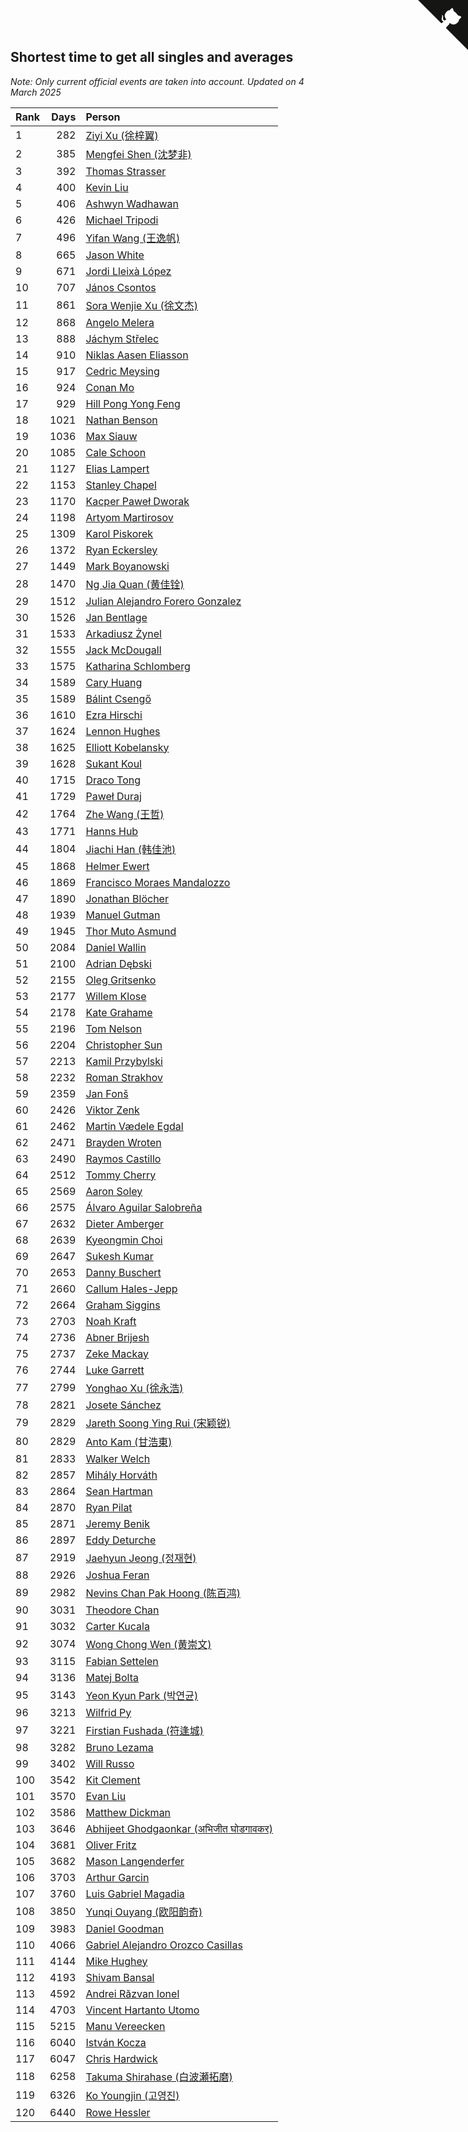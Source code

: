 ## Shortest time to get all singles and averages

*Note: Only current official events are taken into account.*
*Updated on  4 March 2025*

| Rank | Days | Person |
| :--- | ---: | :--- |
| 1 | 282 | [Ziyi Xu (徐梓翼)](https://www.worldcubeassociation.org/persons/2023XUZI01) |
| 2 | 385 | [Mengfei Shen (沈梦非)](https://www.worldcubeassociation.org/persons/2018SHEN07) |
| 3 | 392 | [Thomas Strasser](https://www.worldcubeassociation.org/persons/2022STRA10) |
| 4 | 400 | [Kevin Liu](https://www.worldcubeassociation.org/persons/2023LIUK02) |
| 5 | 406 | [Ashwyn Wadhawan](https://www.worldcubeassociation.org/persons/2022WADH02) |
| 6 | 426 | [Michael Tripodi](https://www.worldcubeassociation.org/persons/2021TRIP01) |
| 7 | 496 | [Yifan Wang (王逸帆)](https://www.worldcubeassociation.org/persons/2017WANY29) |
| 8 | 665 | [Jason White](https://www.worldcubeassociation.org/persons/2016WHIT16) |
| 9 | 671 | [Jordi Lleixà López](https://www.worldcubeassociation.org/persons/2023LOPE09) |
| 10 | 707 | [János Csontos](https://www.worldcubeassociation.org/persons/2022CSON01) |
| 11 | 861 | [Sora Wenjie Xu (徐文杰)](https://www.worldcubeassociation.org/persons/2016XUWE02) |
| 12 | 868 | [Angelo Melera](https://www.worldcubeassociation.org/persons/2022MELE01) |
| 13 | 888 | [Jáchym Střelec](https://www.worldcubeassociation.org/persons/2022STRE03) |
| 14 | 910 | [Niklas Aasen Eliasson](https://www.worldcubeassociation.org/persons/2021ELIA01) |
| 15 | 917 | [Cedric Meysing](https://www.worldcubeassociation.org/persons/2017MEYS02) |
| 16 | 924 | [Conan Mo](https://www.worldcubeassociation.org/persons/2020MOCO01) |
| 17 | 929 | [Hill Pong Yong Feng](https://www.worldcubeassociation.org/persons/2017FENG10) |
| 18 | 1021 | [Nathan Benson](https://www.worldcubeassociation.org/persons/2022BENS01) |
| 19 | 1036 | [Max Siauw](https://www.worldcubeassociation.org/persons/2017SIAU02) |
| 20 | 1085 | [Cale Schoon](https://www.worldcubeassociation.org/persons/2014SCHO02) |
| 21 | 1127 | [Elias Lampert](https://www.worldcubeassociation.org/persons/2021LAMP01) |
| 22 | 1153 | [Stanley Chapel](https://www.worldcubeassociation.org/persons/2016CHAP04) |
| 23 | 1170 | [Kacper Paweł Dworak](https://www.worldcubeassociation.org/persons/2020DWOR01) |
| 24 | 1198 | [Artyom Martirosov](https://www.worldcubeassociation.org/persons/2016MART29) |
| 25 | 1309 | [Karol Piskorek](https://www.worldcubeassociation.org/persons/2021PISK01) |
| 26 | 1372 | [Ryan Eckersley](https://www.worldcubeassociation.org/persons/2019ECKE02) |
| 27 | 1449 | [Mark Boyanowski](https://www.worldcubeassociation.org/persons/2014BOYA01) |
| 28 | 1470 | [Ng Jia Quan (黄佳铨)](https://www.worldcubeassociation.org/persons/2015QUAN03) |
| 29 | 1512 | [Julian Alejandro Forero Gonzalez](https://www.worldcubeassociation.org/persons/2018GONZ30) |
| 30 | 1526 | [Jan Bentlage](https://www.worldcubeassociation.org/persons/2010BENT01) |
| 31 | 1533 | [Arkadiusz Żynel](https://www.worldcubeassociation.org/persons/2018ZYNE01) |
| 32 | 1555 | [Jack McDougall](https://www.worldcubeassociation.org/persons/2020MCDO01) |
| 33 | 1575 | [Katharina Schlomberg](https://www.worldcubeassociation.org/persons/2020SCHL01) |
| 34 | 1589 | [Cary Huang](https://www.worldcubeassociation.org/persons/2015HUAN48) |
| 35 | 1589 | [Bálint Csengő](https://www.worldcubeassociation.org/persons/2019CSEN01) |
| 36 | 1610 | [Ezra Hirschi](https://www.worldcubeassociation.org/persons/2019HIRS01) |
| 37 | 1624 | [Lennon Hughes](https://www.worldcubeassociation.org/persons/2017HUGH04) |
| 38 | 1625 | [Elliott Kobelansky](https://www.worldcubeassociation.org/persons/2019KOBE03) |
| 39 | 1628 | [Sukant Koul](https://www.worldcubeassociation.org/persons/2014KOUL01) |
| 40 | 1715 | [Draco Tong](https://www.worldcubeassociation.org/persons/2020TONG02) |
| 41 | 1729 | [Paweł Duraj](https://www.worldcubeassociation.org/persons/2016DURA09) |
| 42 | 1764 | [Zhe Wang (王哲)](https://www.worldcubeassociation.org/persons/2019WANZ21) |
| 43 | 1771 | [Hanns Hub](https://www.worldcubeassociation.org/persons/2013HUBH01) |
| 44 | 1804 | [Jiachi Han (韩佳池)](https://www.worldcubeassociation.org/persons/2014HANJ02) |
| 45 | 1868 | [Helmer Ewert](https://www.worldcubeassociation.org/persons/2015EWER01) |
| 46 | 1869 | [Francisco Moraes Mandalozzo](https://www.worldcubeassociation.org/persons/2017MAND13) |
| 47 | 1890 | [Jonathan Blöcher](https://www.worldcubeassociation.org/persons/2018BLOC01) |
| 48 | 1939 | [Manuel Gutman](https://www.worldcubeassociation.org/persons/2017GUTM01) |
| 49 | 1945 | [Thor Muto Asmund](https://www.worldcubeassociation.org/persons/2017ASMU01) |
| 50 | 2084 | [Daniel Wallin](https://www.worldcubeassociation.org/persons/2013WALL03) |
| 51 | 2100 | [Adrian Dębski](https://www.worldcubeassociation.org/persons/2017DEBS01) |
| 52 | 2155 | [Oleg Gritsenko](https://www.worldcubeassociation.org/persons/2011GRIT01) |
| 53 | 2177 | [Willem Klose](https://www.worldcubeassociation.org/persons/2017KLOS01) |
| 54 | 2178 | [Kate Grahame](https://www.worldcubeassociation.org/persons/2018GRAH05) |
| 55 | 2196 | [Tom Nelson](https://www.worldcubeassociation.org/persons/2013NELS01) |
| 56 | 2204 | [Christopher Sun](https://www.worldcubeassociation.org/persons/2017SUNC02) |
| 57 | 2213 | [Kamil Przybylski](https://www.worldcubeassociation.org/persons/2016PRZY01) |
| 58 | 2232 | [Roman Strakhov](https://www.worldcubeassociation.org/persons/2012STRA02) |
| 59 | 2359 | [Jan Fonš](https://www.worldcubeassociation.org/persons/2017FONS04) |
| 60 | 2426 | [Viktor Zenk](https://www.worldcubeassociation.org/persons/2016ZENK01) |
| 61 | 2462 | [Martin Vædele Egdal](https://www.worldcubeassociation.org/persons/2013EGDA02) |
| 62 | 2471 | [Brayden Wroten](https://www.worldcubeassociation.org/persons/2018WROT01) |
| 63 | 2490 | [Raymos Castillo](https://www.worldcubeassociation.org/persons/2017CAST41) |
| 64 | 2512 | [Tommy Cherry](https://www.worldcubeassociation.org/persons/2015CHER07) |
| 65 | 2569 | [Aaron Soley](https://www.worldcubeassociation.org/persons/2017SOLE01) |
| 66 | 2575 | [Álvaro Aguilar Salobreña](https://www.worldcubeassociation.org/persons/2015SALO01) |
| 67 | 2632 | [Dieter Amberger](https://www.worldcubeassociation.org/persons/2016AMBE02) |
| 68 | 2639 | [Kyeongmin Choi](https://www.worldcubeassociation.org/persons/2017CHOI07) |
| 69 | 2647 | [Sukesh Kumar](https://www.worldcubeassociation.org/persons/2017KUMA30) |
| 70 | 2653 | [Danny Buschert](https://www.worldcubeassociation.org/persons/2017BUSC03) |
| 71 | 2660 | [Callum Hales-Jepp](https://www.worldcubeassociation.org/persons/2012HALE01) |
| 72 | 2664 | [Graham Siggins](https://www.worldcubeassociation.org/persons/2016SIGG01) |
| 73 | 2703 | [Noah Kraft](https://www.worldcubeassociation.org/persons/2016KRAF01) |
| 74 | 2736 | [Abner Brijesh](https://www.worldcubeassociation.org/persons/2016BRIJ01) |
| 75 | 2737 | [Zeke Mackay](https://www.worldcubeassociation.org/persons/2015MACK06) |
| 76 | 2744 | [Luke Garrett](https://www.worldcubeassociation.org/persons/2017GARR05) |
| 77 | 2799 | [Yonghao Xu (徐永浩)](https://www.worldcubeassociation.org/persons/2017XUYO01) |
| 78 | 2821 | [Josete Sánchez](https://www.worldcubeassociation.org/persons/2015SANC18) |
| 79 | 2829 | [Jareth Soong Ying Rui (宋颖锐)](https://www.worldcubeassociation.org/persons/2016SOON01) |
| 80 | 2829 | [Anto Kam (甘浩東)](https://www.worldcubeassociation.org/persons/2017TUNG13) |
| 81 | 2833 | [Walker Welch](https://www.worldcubeassociation.org/persons/2011WELC01) |
| 82 | 2857 | [Mihály Horváth](https://www.worldcubeassociation.org/persons/2016HORV04) |
| 83 | 2864 | [Sean Hartman](https://www.worldcubeassociation.org/persons/2016HART02) |
| 84 | 2870 | [Ryan Pilat](https://www.worldcubeassociation.org/persons/2016PILA03) |
| 85 | 2871 | [Jeremy Benik](https://www.worldcubeassociation.org/persons/2016BENI05) |
| 86 | 2897 | [Eddy Deturche](https://www.worldcubeassociation.org/persons/2014DETU01) |
| 87 | 2919 | [Jaehyun Jeong (정재현)](https://www.worldcubeassociation.org/persons/2016JEON02) |
| 88 | 2926 | [Joshua Feran](https://www.worldcubeassociation.org/persons/2011FERA01) |
| 89 | 2982 | [Nevins Chan Pak Hoong (陈百鸿)](https://www.worldcubeassociation.org/persons/2010CHAN20) |
| 90 | 3031 | [Theodore Chan](https://www.worldcubeassociation.org/persons/2016CHAN25) |
| 91 | 3032 | [Carter Kucala](https://www.worldcubeassociation.org/persons/2015KUCA01) |
| 92 | 3074 | [Wong Chong Wen (黄崇文)](https://www.worldcubeassociation.org/persons/2014WENW01) |
| 93 | 3115 | [Fabian Settelen](https://www.worldcubeassociation.org/persons/2015SETT01) |
| 94 | 3136 | [Matej Bolta](https://www.worldcubeassociation.org/persons/2015BOLT01) |
| 95 | 3143 | [Yeon Kyun Park (박연균)](https://www.worldcubeassociation.org/persons/2016PARK10) |
| 96 | 3213 | [Wilfrid Py](https://www.worldcubeassociation.org/persons/2016PYWI01) |
| 97 | 3221 | [Firstian Fushada (符逢城)](https://www.worldcubeassociation.org/persons/2015FUSH01) |
| 98 | 3282 | [Bruno Lezama](https://www.worldcubeassociation.org/persons/2014LEZA02) |
| 99 | 3402 | [Will Russo](https://www.worldcubeassociation.org/persons/2015RUSS03) |
| 100 | 3542 | [Kit Clement](https://www.worldcubeassociation.org/persons/2008CLEM01) |
| 101 | 3570 | [Evan Liu](https://www.worldcubeassociation.org/persons/2009LIUE01) |
| 102 | 3586 | [Matthew Dickman](https://www.worldcubeassociation.org/persons/2013DICK01) |
| 103 | 3646 | [Abhijeet Ghodgaonkar (अभिजीत घोडगावकर)](https://www.worldcubeassociation.org/persons/2013GHOD01) |
| 104 | 3681 | [Oliver Fritz](https://www.worldcubeassociation.org/persons/2014FRIT02) |
| 105 | 3682 | [Mason Langenderfer](https://www.worldcubeassociation.org/persons/2013LANG03) |
| 106 | 3703 | [Arthur Garcin](https://www.worldcubeassociation.org/persons/2014GARC27) |
| 107 | 3760 | [Luis Gabriel Magadia](https://www.worldcubeassociation.org/persons/2014MAGA04) |
| 108 | 3850 | [Yunqi Ouyang (欧阳韵奇)](https://www.worldcubeassociation.org/persons/2007YUNQ01) |
| 109 | 3983 | [Daniel Goodman](https://www.worldcubeassociation.org/persons/2013GOOD01) |
| 110 | 4066 | [Gabriel Alejandro Orozco Casillas](https://www.worldcubeassociation.org/persons/2008CASI01) |
| 111 | 4144 | [Mike Hughey](https://www.worldcubeassociation.org/persons/2007HUGH01) |
| 112 | 4193 | [Shivam Bansal](https://www.worldcubeassociation.org/persons/2011BANS02) |
| 113 | 4592 | [Andrei Răzvan Ionel](https://www.worldcubeassociation.org/persons/2012IONE01) |
| 114 | 4703 | [Vincent Hartanto Utomo](https://www.worldcubeassociation.org/persons/2010UTOM01) |
| 115 | 5215 | [Manu Vereecken](https://www.worldcubeassociation.org/persons/2010VERE01) |
| 116 | 6040 | [István Kocza](https://www.worldcubeassociation.org/persons/2005KOCZ01) |
| 117 | 6047 | [Chris Hardwick](https://www.worldcubeassociation.org/persons/2003HARD01) |
| 118 | 6258 | [Takuma Shirahase (白波瀬拓磨)](https://www.worldcubeassociation.org/persons/2007SHIR01) |
| 119 | 6326 | [Ko Youngjin (고영진)](https://www.worldcubeassociation.org/persons/2007YOUN04) |
| 120 | 6440 | [Rowe Hessler](https://www.worldcubeassociation.org/persons/2007HESS01) |


<a href="https://github.com/JustinTimeCuber/wca_statistics" class="github-corner" aria-label="View source on Github"><svg width="80" height="80" viewBox="0 0 250 250" style="fill:#151513; color:#fff; position: absolute; top: 0; border: 0; right: 0;" aria-hidden="true"><path d="M0,0 L115,115 L130,115 L142,142 L250,250 L250,0 Z"></path><path d="M128.3,109.0 C113.8,99.7 119.0,89.6 119.0,89.6 C122.0,82.7 120.5,78.6 120.5,78.6 C119.2,72.0 123.4,76.3 123.4,76.3 C127.3,80.9 125.5,87.3 125.5,87.3 C122.9,97.6 130.6,101.9 134.4,103.2" fill="currentColor" style="transform-origin: 130px 106px;" class="octo-arm"></path><path d="M115.0,115.0 C114.9,115.1 118.7,116.5 119.8,115.4 L133.7,101.6 C136.9,99.2 139.9,98.4 142.2,98.6 C133.8,88.0 127.5,74.4 143.8,58.0 C148.5,53.4 154.0,51.2 159.7,51.0 C160.3,49.4 163.2,43.6 171.4,40.1 C171.4,40.1 176.1,42.5 178.8,56.2 C183.1,58.6 187.2,61.8 190.9,65.4 C194.5,69.0 197.7,73.2 200.1,77.6 C213.8,80.2 216.3,84.9 216.3,84.9 C212.7,93.1 206.9,96.0 205.4,96.6 C205.1,102.4 203.0,107.8 198.3,112.5 C181.9,128.9 168.3,122.5 157.7,114.1 C157.9,116.9 156.7,120.9 152.7,124.9 L141.0,136.5 C139.8,137.7 141.6,141.9 141.8,141.8 Z" fill="currentColor" class="octo-body"></path></svg></a><style>.github-corner:hover .octo-arm{animation:octocat-wave 560ms ease-in-out}@keyframes octocat-wave{0%,100%{transform:rotate(0)}20%,60%{transform:rotate(-25deg)}40%,80%{transform:rotate(10deg)}}@media (max-width:500px){.github-corner:hover .octo-arm{animation:none}.github-corner .octo-arm{animation:octocat-wave 560ms ease-in-out}}</style>
